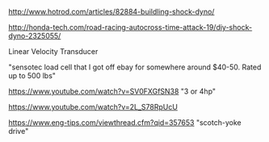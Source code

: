 http://www.hotrod.com/articles/82884-buildling-shock-dyno/

http://honda-tech.com/road-racing-autocross-time-attack-19/diy-shock-dyno-2325055/

Linear Velocity Transducer

"sensotec load cell that I got off ebay for somewhere around $40-50. Rated up to 500 lbs"

https://www.youtube.com/watch?v=SV0FXGfSN38 "3 or 4hp"

https://www.youtube.com/watch?v=2L_S78RpUcU

https://www.eng-tips.com/viewthread.cfm?qid=357653 "scotch-yoke drive" 
